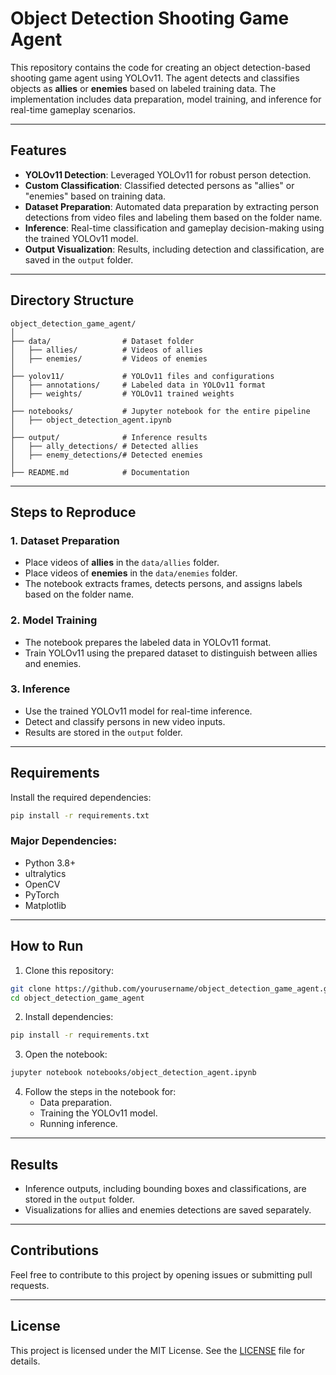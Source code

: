 # Object Detection Shooting Game Agent

This repository contains the code for creating an object detection-based shooting game agent using YOLOv11. The agent detects and classifies objects as **allies** or **enemies** based on labeled training data. The implementation includes data preparation, model training, and inference for real-time gameplay scenarios.

---

## Features
- **YOLOv11 Detection**: Leveraged YOLOv11 for robust person detection.
- **Custom Classification**: Classified detected persons as "allies" or "enemies" based on training data.
- **Dataset Preparation**: Automated data preparation by extracting person detections from video files and labeling them based on the folder name.
- **Inference**: Real-time classification and gameplay decision-making using the trained YOLOv11 model.
- **Output Visualization**: Results, including detection and classification, are saved in the `output` folder.

---

## Directory Structure
```
object_detection_game_agent/
│
├── data/                # Dataset folder
│   ├── allies/          # Videos of allies
│   ├── enemies/         # Videos of enemies
│
├── yolov11/             # YOLOv11 files and configurations
│   ├── annotations/     # Labeled data in YOLOv11 format
│   ├── weights/         # YOLOv11 trained weights
│
├── notebooks/           # Jupyter notebook for the entire pipeline
│   ├── object_detection_agent.ipynb
│
├── output/              # Inference results
│   ├── ally_detections/ # Detected allies
│   ├── enemy_detections/# Detected enemies
│
├── README.md            # Documentation
```

---

## Steps to Reproduce

### 1. **Dataset Preparation**
- Place videos of **allies** in the `data/allies` folder.
- Place videos of **enemies** in the `data/enemies` folder.
- The notebook extracts frames, detects persons, and assigns labels based on the folder name.

### 2. **Model Training**
- The notebook prepares the labeled data in YOLOv11 format.
- Train YOLOv11 using the prepared dataset to distinguish between allies and enemies.

### 3. **Inference**
- Use the trained YOLOv11 model for real-time inference.
- Detect and classify persons in new video inputs.
- Results are stored in the `output` folder.

---

## Requirements
Install the required dependencies:
```bash
pip install -r requirements.txt
```

### Major Dependencies:
- Python 3.8+
- ultralytics
- OpenCV
- PyTorch
- Matplotlib

---

## How to Run
1. Clone this repository:
```bash
git clone https://github.com/yourusername/object_detection_game_agent.git
cd object_detection_game_agent
```

2. Install dependencies:
```bash
pip install -r requirements.txt
```

3. Open the notebook:
```bash
jupyter notebook notebooks/object_detection_agent.ipynb
```

4. Follow the steps in the notebook for:
   - Data preparation.
   - Training the YOLOv11 model.
   - Running inference.

---

## Results
- Inference outputs, including bounding boxes and classifications, are stored in the `output` folder.
- Visualizations for allies and enemies detections are saved separately.

---

## Contributions
Feel free to contribute to this project by opening issues or submitting pull requests.

---

## License
This project is licensed under the MIT License. See the [LICENSE](LICENSE) file for details.
